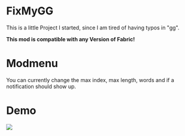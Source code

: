 # FixMyGG

This is a little Project I started, since I am tired of having typos in "gg".

__This mod is compatible with any Version of Fabric!__

# Modmenu
You can currently change the max index, max length, words and if a notification should show up.

# Demo

![](https://i.imgur.com/UoYjhv8.gif)
